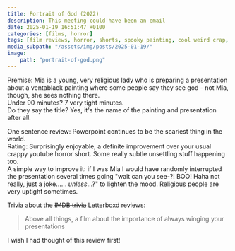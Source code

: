 ```yaml
---
title: Portrait of God (2022)
description: This meeting could have been an email
date: 2025-01-19 16:51:47 +0100
categories: [films, horror]
tags: [film reviews, horror, shorts, spooky painting, cool weird crap, they say the title]
media_subpath: "/assets/img/posts/2025-01-19/"
image:
    path: "portrait-of-god.png"
---
```

<span class="reviewsection">Premise:</span> Mia is a young, very religious lady who is preparing a presentation about a ventablack painting where some people say they see god - not Mia, though, she sees nothing there.<br/>
<span class="reviewsection">Under 90 minutes?</span> 7 very tight minutes.<br/>
<span class="reviewsection">Do they say the title?</span> Yes, it's the name of the painting and presentation after all.

<span class="reviewsection">One sentence review:</span> Powerpoint continues to be the scariest thing in the world.<br/>
<span class="reviewsection">Rating:</span> Surprisingly enjoyable, a definite improvement over your usual crappy youtube horror short. Some really subtle unsettling stuff happening too.<br/>
<span class="reviewsection">A simple way to improve it:</span> if I was Mia I would have randomly interrupted the presentation several times going "wait can you see-?! BOO! Haha not really, just a joke...... *unless*...?" to lighten the mood. Religious people are very uptight sometimes.

<span class="reviewsection">Trivia about the ~~IMDB trivia~~ Letterboxd reviews:</span>
> Above all things, a film about the importance of always winging your presentations

I wish I had thought of this review first!